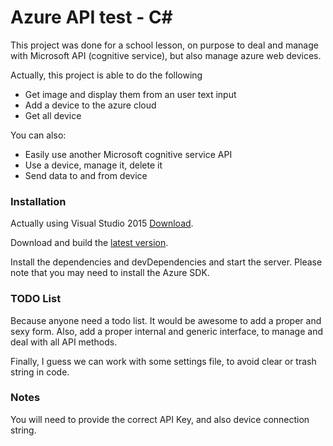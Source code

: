 # Azure API test - C#

This project was done for a school lesson, on purpose to deal and manage with Microsoft API (cognitive service), but also manage azure web devices.

Actually, this project is able to do the following

  - Get image and display them from an user text input
  - Add a device to the azure cloud
  - Get all device

You can also:
  - Easily use another Microsoft cognitive service API
  - Use a device, manage it, delete it
  - Send data to and from device


### Installation

Actually using Visual Studio 2015 [Download](https://www.visualstudio.com/downloads/).

Download and build the [latest version](https://github.com/bartolije/WebApp-ApiPicture).

Install the dependencies and devDependencies and start the server.
Please note that you may need to install the Azure SDK.

### TODO List

Because anyone need a todo list.
It would be awesome to add a proper and sexy form.
Also, add a proper internal and generic interface, to manage and deal with all API methods.

Finally, I guess we can work with some settings file, to avoid clear or trash string in code.


### Notes

You will need to provide the correct API Key, and also device connection string.

